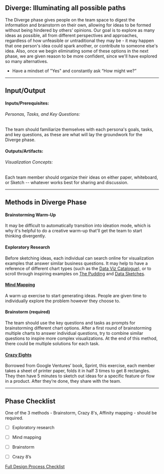 ## Diverge: Illuminating all possible paths

The Diverge phase gives people on the team space to digest the information and brainstorm on their own, allowing for ideas to be formed without being hindered by others’ opinions. Our goal is to explore as many ideas as possible, all from different perspectives and approaches, regardless of how unfeasible or untraditional they may be - it may happen that one person's idea could spark another, or contribute to someone else's idea. Also, once we begin eliminating some of these options in the next phase, we are given reason to be more confident, since we'll have explored so many alternatives.

* Have a mindset of "Yes" and constantly ask “How might we?”

---


## Input/Output

#### Inputs/Prerequisites:

###### Personas, Tasks, and Key Questions: 
The team should familiarize themselves with each persona's goals, tasks, and key questions, as these are what will lay the groundwork for the Diverge phase. 

#### Outputs/Artifacts:

###### Visualization Concepts: 
Each team member should organize their ideas on either paper, whiteboard, or Sketch -- whatever works best for sharing and discussion.

---

## Methods in Diverge Phase

#### Brainstorming Warm-Up
It may be difficult to automatically transition into ideation mode, which is why it's helpful to do a creative warm-up that'll get the team to start thinking divergently. 

#### Exploratory Research
Before sketching ideas, each individual can search online for visualization examples that answer similar business questions. It may help to have a reference of different chart types (such as the [Data Viz Catalogue](https://datavizcatalogue.com/)), or to scroll through inspiring examples on [The Pudding](https://pudding.cool/) and [Data Sketches](http://www.datasketch.es/).

#### [Mind Mapping](/3-Diverge/Methods/mind-mapping.md)
A warm up exercise to start generating ideas. People are given time to individually explore the problem however they choose to.

#### Brainstorm (required)
The team should use the key questions and tasks as prompts for brainstorming different chart options. After a first round of brainstorming multiple charts to answer individual questions, try to combine similar questions to inspire more complex visualizations. At the end of this method, there could be multiple solutions for each task.

#### [Crazy Eights](../3-Diverge/Methods/crazy-8s.md)
Borrowed from Google Ventures’ book, Sprint, this exercise, each member takes a sheet of printer paper, folds it in half 3 times to get 8 rectangles. They then have 5 minutes to sketch out ideas for a specific feature or flow in a product. After they’re done, they share with the team.


---

## Phase Checklist

One of the 3 methods - Brainstorm, Crazy 8's, Affinity mapping - should be required.

- [ ] Exploratory research
- [ ] Mind mapping
- [ ] Brainstorm 
- [ ] Crazy 8’s


[Full Design Process Checklist](../Design-Process-Checklist.md)

